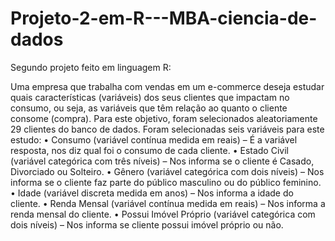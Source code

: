 # Projeto-2-em-R---MBA-ciencia-de-dados

Segundo projeto feito em linguagem R:


Uma empresa que trabalha com vendas em um e-commerce deseja
estudar quais características (variáveis) dos seus clientes que impactam no
consumo, ou seja, as variáveis que têm relação ao quanto o cliente consome
(compra). Para este objetivo, foram selecionados aleatoriamente 29 clientes do
banco de dados.
Foram selecionadas seis variáveis para este estudo:
• Consumo (variável contínua medida em reais) – É a variável resposta, nos diz
qual foi o consumo de cada cliente.
• Estado Civil (variável categórica com três níveis) – Nos informa se o cliente é
Casado, Divorciado ou Solteiro.
• Gênero (variável categórica com dois níveis) – Nos informa se o cliente faz
parte do público masculino ou do público feminino.
• Idade (variável discreta medida em anos) – Nos informa a idade do cliente.
• Renda Mensal (variável contínua medida em reais) – Nos informa a renda
mensal do cliente.
• Possui Imóvel Próprio (variável categórica com dois níveis) – Nos
informa se cliente possui imóvel próprio ou não.
